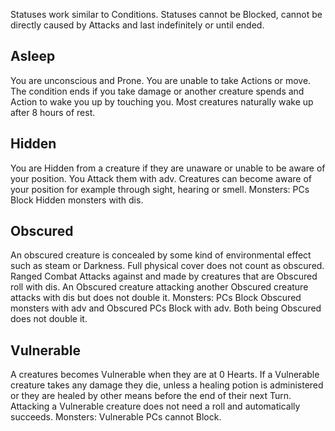 Statuses work similar to Conditions.  Statuses cannot be Blocked, cannot be directly caused by Attacks and last indefinitely or until ended. 

## Asleep
You are unconscious and Prone. You are unable to take Actions or move. The condition ends if you take damage or another creature spends and Action to wake you up by touching you. Most creatures naturally wake up after 8 hours of rest.

## Hidden
You are Hidden from a creature if they are unaware or unable to be aware of your position. You Attack them with adv.
Creatures can become aware of your position for example through sight, hearing or smell.
Monsters: PCs Block Hidden monsters with dis.

## Obscured
An obscured creature is concealed by some kind of environmental effect such as steam or Darkness. Full physical cover does not count as obscured. 
Ranged Combat Attacks against and made by creatures that are Obscured roll with dis. An Obscured creature attacking another Obscured creature attacks with dis but does not double it.
Monsters: PCs Block Obscured monsters with adv and Obscured PCs Block with adv. Both being Obscured does not double it.

## Vulnerable
A creatures becomes Vulnerable when they are at 0 Hearts. If a Vulnerable creature takes any damage they die, unless a healing potion is administered or they are healed by other means before the end of their next Turn. Attacking a Vulnerable creature does not need a roll and automatically succeeds.
Monsters: Vulnerable PCs cannot Block.